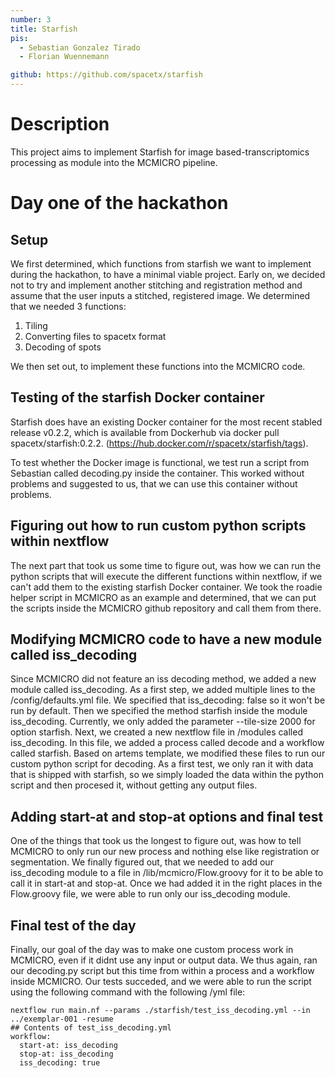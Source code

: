 ```yaml
---
number: 3
title: Starfish
pis:
  - Sebastian Gonzalez Tirado
  - Florian Wuennemann

github: https://github.com/spacetx/starfish
---
```

# Description

This project aims to implement Starfish for image based-transcriptomics processing as module into the MCMICRO pipeline.

# Day one of the hackathon 

## Setup
We first determined, which functions from starfish we want to implement during the hackathon, to have a minimal viable project. Early on, we decided not to try and implement another stitching and registration method and assume that the user inputs a stitched, registered image. We determined that we needed 3 functions:

1) Tiling
2) Converting files to spacetx format
3) Decoding of spots

We then set out, to implement these functions into the MCMICRO code.

## Testing of the starfish Docker container
Starfish does have an existing Docker container for the most recent stabled release v0.2.2, which is available from Dockerhub via docker pull spacetx/starfish:0.2.2. (https://hub.docker.com/r/spacetx/starfish/tags).


To test whether the Docker image is functional, we test run a script from Sebastian called decoding.py inside the container. This worked without problems and suggested to us, that we can use this container without problems.

## Figuring out how to run custom python scripts within nextflow
The next part that took us some time to figure out, was how we can run the python scripts that will execute the different functions within nextflow, if we can't add them to the existing starfish Docker container. We took the roadie helper script in MCMICRO as an example and determined, that we can put the scripts inside the MCMICRO github repository and call them from there.

## Modifying MCMICRO code to have a new module called iss_decoding
Since MCMICRO did not feature an iss decoding method, we added a new module called iss_decoding. As a first step, we added multiple lines to the /config/defaults.yml file. We specified that iss_decoding: false so it won't be run by default. Then we specified the method starfish inside the module iss_decoding. Currently, we only added the parameter --tile-size 2000 for option starfish. Next, we created a new nextflow file in /modules called iss_decoding. In this file, we added a process called decode and a workflow called starfish. Based on artems template, we modified these files to run our custom python script for decoding. As a first test, we only ran it with data that is shipped with starfish, so we simply loaded the data within the python script and then procesed it, without getting any output files.

## Adding start-at and stop-at options and final test
One of the things that took us the longest to figure out, was how to tell MCMICRO to only run our new process and nothing else like registration or segmentation. We finally figured out, that we needed to add our iss_decoding module to a file in /lib/mcmicro/Flow.groovy for it to be able to call it in start-at and stop-at. Once we had added it in the right places in the Flow.groovy file, we were able to run only our iss_decoding module.

## Final test of the day
Finally, our goal of the day was to make one custom process work in MCMICRO, even if it didnt use any input or output data. We thus again, ran our decoding.py script but this time from within a process and a workflow inside MCMICRO. Our tests succeded, and we were able to run the script using the following command with the following /yml file:

<pre>
<code>nextflow run main.nf --params ./starfish/test_iss_decoding.yml --in ../exemplar-001 -resume
## Contents of test_iss_decoding.yml
workflow:
  start-at: iss_decoding
  stop-at: iss_decoding
  iss_decoding: true
</code>
</pre>